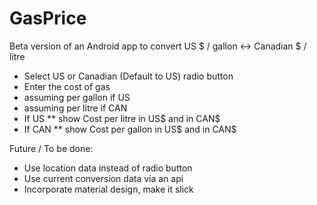 # GasPrice
Beta version of an Android app to convert US $ / gallon <-> Canadian $ / litre
* Select US or Canadian (Default to US) radio button 
* Enter the cost of gas  
* 	assuming per gallon if US
* 	assuming per litre if CAN
* If US 
** 	show Cost per litre in US$ and in CAN$
* If CAN
** 	show Cost per gallon in US$ and in CAN$

Future / To be done: 
* Use location data instead of radio button
* Use current conversion data via an api
* Incorporate material design, make it slick 

